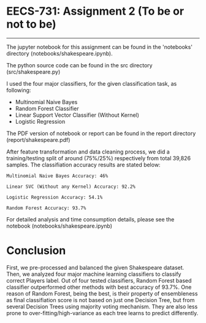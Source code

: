 # EECS-731: Assignment 2 (To be or not to be)
---
The jupyter notebook for this assignment can be found in the 'notebooks' directory (notebooks/shakespeare.ipynb).

The python source code can be found in the src directory (src/shakespeare.py)

I used the four major classifiers, for the given classification task, as following:
- Multinomial Naive Bayes
- Random Forest Classifier
- Linear Support Vector Classifier (Without Kernel)
- Logistic Regression

The PDF version of notebook or report can be found in the report directory (report/shakespeare.pdf)

After feature transformation and data cleaning process, we did a training/testing split of around (75%/25%) respectively from total 39,826 samples. The classifiation accuracy results are stated below:

```
Multinomial Naive Bayes Accuracy: 46%

Linear SVC (Without any Kernel) Accuracy: 92.2%

Logistic Regression Accuracy: 54.1%

Random Forest Accuracy: 93.7%

```

For detailed analysis and time consumption details, please see the notebook (notebooks/shakespeare.ipynb)

# Conclusion
First, we pre-processed and balanced the given Shakespeare dataset. Then, we analyzed four major machine learning classifiers to classify correct Players label. Out of four tested classifiers, Random Forest based classifier outperformed other methods with best accuracy of 93.7%. One reason of Random Forest, being the best, is their property of ensembleness as final classifiation score is not based on just one Decision Tree, but from several Decision Trees using majority voting mechanism. They are also less prone to over-fitting/high-variance as each tree learns to predict differently.
